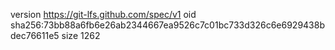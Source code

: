 version https://git-lfs.github.com/spec/v1
oid sha256:73bb88a6fb6e26ab2344667ea9526c7c01bc733d326c6e6929438bdec76611e5
size 1262
